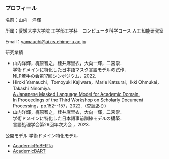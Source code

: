 ### プロフィール

名前：山内　洋輝 

所属：愛媛大学大学院 工学部工学科　コンピュータ科学コース 人工知能研究室 

Email：yamauchi@ai.cs.ehime-u.ac.jp

研究業績

- 山内洋輝，梶原智之，桂井麻里衣，大向一輝，二宮崇．<br>学術ドメインに特化した日本語マスク言語モデルの試作．<br>NLP若手の会第17回シンポジウム，2022.
- Hiroki Yamauchi，Tomoyuki Kajiwara，Marie Katsurai，Ikki Ohmukai，Takashi Ninomiya．<br>[A Japanese Masked Language Model for Academic Domain.](https://aclanthology.org/2022.sdp-1.16/)<br> In Proceedings of the Third Workshop on Scholarly Document Processing，pp.152--157，2022.（査読あり）
- 山内洋輝，梶原智之，桂井麻里衣，大向一輝，二宮崇．<br>学術ドメインに特化した日本語事前訓練モデルの構築．<br>言語処理学会第29回年次大会 ，2023.

公開モデル
学術ドメイン特化モデル
- [AcademicRoBERTa](https://github.com/EhimeNLP/AcademicRoBERTa) 
- [AcademicBART](https://github.com/EhimeNLP/AcademicBART)
<!--
**hirokiyamauch/hirokiyamauch** is a ✨ _special_ ✨ repository because its `README.md` (this file) appears on your GitHub profile.

Here are some ideas to get you started:

- 🔭 I’m currently working on ...
- 🌱 I’m currently learning ...
- 👯 I’m looking to collaborate on ...
- 🤔 I’m looking for help with ...
- 💬 Ask me about ...
- 📫 How to reach me: ...
- 😄 Pronouns: ...
- ⚡ Fun fact: ...
-->

